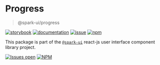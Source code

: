 # Progress
> @spark-ui/progress

[![storybook](https://img.shields.io/badge/storybook-black?logo=storybook)](https://sparkui.vercel.app/?path=/docs/components-progress--docs)
[![documentation](https://img.shields.io/badge/documentation-black?logo=googledocs)](https://sparkui-adv.vercel.app/docs/components/progress)
[![issue](https://img.shields.io/badge/report%20a%20bug-black?logo=openbugbounty&logoColor=red)](https://github.com/adevinta/spark/issues/new?&projects=4&template=bug-report.yml&assignees=&labels=component,progress)
[![npm](https://img.shields.io/npm/dt/%40spark-ui/progress?logo=npm&labelColor=black)](https://www.npmjs.com/package/@spark-ui/progress)


This package is part of the [`@spark-ui`](https://github.com/adevinta/spark) react-js user interface component library project.

[![Issues open](https://img.shields.io/github/issues-search/adevinta/spark?query=is%3Aopen%20label%3Acomponent%20label%3Aprogressl&logo=openbugbounty&logoColor=red&label=issues%20open&color=red)](https://github.com/adevinta/spark/issues?q=is%3Aopen+label%3Acomponent+label%3Aprogress)
[![NPM](https://img.shields.io/npm/l/%40spark-ui%2Fprogress)](https://github.com/adevinta/spark/blob/main/packages/components/progress/LICENSE.md)

